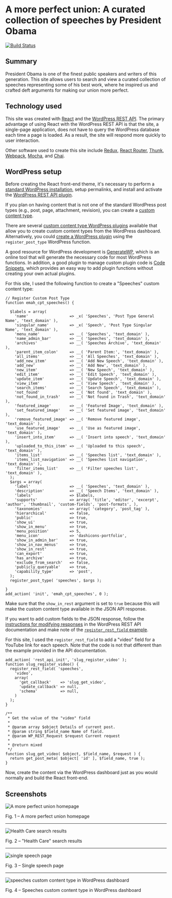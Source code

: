 # A more perfect union: A curated collection of speeches by President Obama

[![Build Status](https://travis-ci.org/edwinmah/obama-speeches.svg?branch=master)](https://travis-ci.org/edwinmah/obama-speeches)

## Summary

President Obama is one of the finest public speakers and writers of this generation. This site allows users to search and view a curated collection of speeches representing some of his best work, where he inspired us and crafted deft arguments for making our union more perfect.

## Technology used

This site was created with [React](https://facebook.github.io/react/) and the [WordPress REST API](http://v2.wp-api.org/). The primary advantage of using React with the WordPress REST API is that the site, a single-page application, does not have to query the WordPress database each time a page is loaded. As a result, the site will respond more quickly to user interaction.

Other software used to create this site include [Redux](http://redux.js.org/), [React Router](https://github.com/ReactTraining/react-router), [Thunk](https://github.com/gaearon/redux-thunk), [Webpack](http://webpack.github.io/docs/), [Mocha](https://mochajs.org/), and [Chai](http://chaijs.com/).

## WordPress setup

Before creating the React front-end theme, it's necessary to perform a [standard WordPress installation](https://codex.wordpress.org/Installing_WordPress), setup permalinks, and install and activate the [WordPress REST API plugin](https://wordpress.org/plugins/rest-api/).

If you plan on having content that is not one of the standard WordPress post types (e.g., post, page, attachment, revision), you can create a [custom content type](https://codex.wordpress.org/Function_Reference/register_post_type).

There are several [custom content type WordPress plugins](https://wordpress.org/plugins/search.php?q=custom+post+type) available that allow you to create custom content types from the WordPress dashboard. Alternatively, you could [create a WordPress plugin](https://codex.wordpress.org/Writing_a_Plugin) using the `register_post_type` WordPress function.

A good resource for WordPress development is [GenerateWP](https://generatewp.com), which is an online tool that will generate the necessary code for most WordPress functions. In addition, a good plugin to manage custom plugin code is [Code Snippets](https://wordpress.org/plugins/code-snippets/), which provides an easy way to add plugin functions without creating your own actual plugins.

For this site, I used the following function to create a "Speeches" custom content type:

	// Register Custom Post Type
	function emah_cpt_speeches() {
	
	  $labels = array(
	    'name'                  => _x( 'Speeches', 'Post Type General Name', 'text_domain' ),
	    'singular_name'         => _x( 'Speech', 'Post Type Singular Name', 'text_domain' ),
	    'menu_name'             => __( 'Speeches', 'text_domain' ),
	    'name_admin_bar'        => __( 'Speeches', 'text_domain' ),
	    'archives'              => __( 'Speeches Archive', 'text_domain' ),
	    'parent_item_colon'     => __( 'Parent Item:', 'text_domain' ),
	    'all_items'             => __( 'All Speeches', 'text_domain' ),
	    'add_new_item'          => __( 'Add New Speech', 'text_domain' ),
	    'add_new'               => __( 'Add New', 'text_domain' ),
	    'new_item'              => __( 'New Speech', 'text_domain' ),
	    'edit_item'             => __( 'Edit Speech', 'text_domain' ),
	    'update_item'           => __( 'Update Speech', 'text_domain' ),
	    'view_item'             => __( 'View Speech', 'text_domain' ),
	    'search_items'          => __( 'Search Speech', 'text_domain' ),
	    'not_found'             => __( 'Not found', 'text_domain' ),
	    'not_found_in_trash'    => __( 'Not found in Trash', 'text_domain' ),
	    'featured_image'        => __( 'Featured Image', 'text_domain' ),
	    'set_featured_image'    => __( 'Set featured image', 'text_domain' ),
	    'remove_featured_image' => __( 'Remove featured image', 'text_domain' ),
	    'use_featured_image'    => __( 'Use as featured image', 'text_domain' ),
	    'insert_into_item'      => __( 'Insert into speech', 'text_domain' ),
	    'uploaded_to_this_item' => __( 'Uploaded to this speech', 'text_domain' ),
	    'items_list'            => __( 'Speeches list', 'text_domain' ),
	    'items_list_navigation' => __( 'Speeches list navigation', 'text_domain' ),
	    'filter_items_list'     => __( 'Filter speeches list', 'text_domain' ),
	  );
	  $args = array(
	    'label'                 => __( 'Speeches', 'text_domain' ),
	    'description'           => __( 'Speech Items', 'text_domain' ),
	    'labels'                => $labels,
	    'supports'              => array( 'title', 'editor', 'excerpt', 'author', 'thumbnail', 'custom-fields', 'post-formats', ),
	    'taxonomies'            => array( 'category', 'post_tag' ),
	    'hierarchical'          => false,
	    'public'                => true,
	    'show_ui'               => true,
	    'show_in_menu'          => true,
	    'menu_position'         => 5,
	    'menu_icon'             => 'dashicons-portfolio',
	    'show_in_admin_bar'     => true,
	    'show_in_nav_menus'     => true,
	    'show_in_rest'       	=> true,
	    'can_export'            => true,
	    'has_archive'           => true,    
	    'exclude_from_search'   => false,
	    'publicly_queryable'    => true,
	    'capability_type'       => 'post',
	  );
	  register_post_type( 'speeches', $args );
	
	}
	add_action( 'init', 'emah_cpt_speeches', 0 );

Make sure that the `show_in_rest` argument is set to `true` because this will make the custom content type available in the JSON API response.

If you want to add custom fields to the JSON response, follow the [instructions for modifying responses](http://v2.wp-api.org/extending/modifying/) in the WordPress REST API documentation and make note of the [`register_rest_field` example](http://v2.wp-api.org/extending/modifying/#how-to-use-registerrestfield).

For this site, I used the `register_rest_field` to add a "video" field for a YouTube link for each speech. Note that the code is not that different than the example provided in the API documentation.

	add_action( 'rest_api_init', 'slug_register_video' );
	function slug_register_video() {
	  register_rest_field( 'speeches',
		'video',
		array(
		  'get_callback'    => 'slug_get_video',
		  'update_callback' => null,
		  'schema'          => null,
		)
	  );
	}
	
	/**
	 * Get the value of the "video" field
	 *
	 * @param array $object Details of current post.
	 * @param string $field_name Name of field.
	 * @param WP_REST_Request $request Current request
	 *
	 * @return mixed
	 */
	function slug_get_video( $object, $field_name, $request ) {
	  return get_post_meta( $object[ 'id' ], $field_name, true );
	}

Now, create the content via the WordPress dashboard just as you would normally and build the React front-end.

## Screenshots

![A more perfect union homepage](screenshots/a-more-perfect-union.png)

Fig. 1 – A more perfect union homepage

***

![Health Care search results](screenshots/health-care-search.png)

Fig. 2 – "Health Care" search results

***

![single speech page](screenshots/inauguration.png)

Fig. 3 – Single speech page

***

![speeches custom content type in WordPress dashboard](screenshots/wordpress-speeches.png)

Fig. 4 – Speeches custom content type in WordPress dashboard




